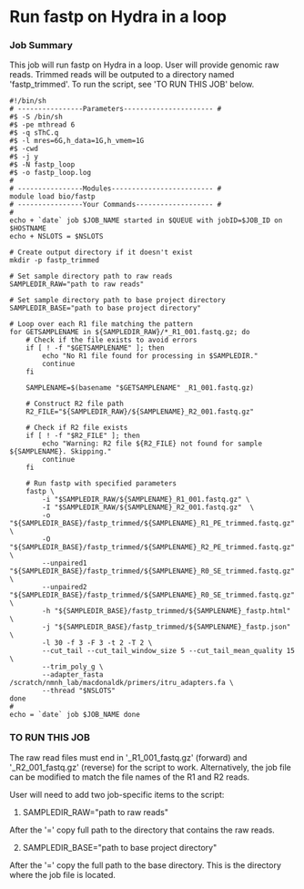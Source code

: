 # Run fastp on Hydra in a loop

### Job Summary

This job will run fastp on Hydra in a loop. User will provide genomic raw reads. Trimmed reads will be outputed to a directory named 'fastp_trimmed'. To run the script, see 'TO RUN THIS JOB' below.

```
#!/bin/sh
# ----------------Parameters---------------------- #
#$ -S /bin/sh
#$ -pe mthread 6
#$ -q sThC.q
#$ -l mres=6G,h_data=1G,h_vmem=1G
#$ -cwd
#$ -j y
#$ -N fastp_loop
#$ -o fastp_loop.log
#
# ----------------Modules------------------------- #
module load bio/fastp
# ----------------Your Commands------------------- #
#
echo + `date` job $JOB_NAME started in $QUEUE with jobID=$JOB_ID on $HOSTNAME
echo + NSLOTS = $NSLOTS

# Create output directory if it doesn't exist
mkdir -p fastp_trimmed

# Set sample directory path to raw reads
SAMPLEDIR_RAW="path to raw reads"

# Set sample directory path to base project directory
SAMPLEDIR_BASE="path to base project directory"

# Loop over each R1 file matching the pattern
for GETSAMPLENAME in ${SAMPLEDIR_RAW}/*_R1_001.fastq.gz; do
    # Check if the file exists to avoid errors
    if [ ! -f "$GETSAMPLENAME" ]; then
        echo "No R1 file found for processing in $SAMPLEDIR."
        continue
    fi

    SAMPLENAME=$(basename "$GETSAMPLENAME" _R1_001.fastq.gz)

    # Construct R2 file path
    R2_FILE="${SAMPLEDIR_RAW}/${SAMPLENAME}_R2_001.fastq.gz"

    # Check if R2 file exists
    if [ ! -f "$R2_FILE" ]; then
        echo "Warning: R2 file ${R2_FILE} not found for sample ${SAMPLENAME}. Skipping."
        continue
    fi

    # Run fastp with specified parameters
    fastp \
        -i "$SAMPLEDIR_RAW/${SAMPLENAME}_R1_001.fastq.gz" \
        -I "$SAMPLEDIR_RAW/${SAMPLENAME}_R2_001.fastq.gz"  \
        -o "${SAMPLEDIR_BASE}/fastp_trimmed/${SAMPLENAME}_R1_PE_trimmed.fastq.gz" \
        -O "${SAMPLEDIR_BASE}/fastp_trimmed/${SAMPLENAME}_R2_PE_trimmed.fastq.gz" \
        --unpaired1 "${SAMPLEDIR_BASE}/fastp_trimmed/${SAMPLENAME}_R0_SE_trimmed.fastq.gz" \
        --unpaired2 "${SAMPLEDIR_BASE}/fastp_trimmed/${SAMPLENAME}_R0_SE_trimmed.fastq.gz" \
        -h "${SAMPLEDIR_BASE}/fastp_trimmed/${SAMPLENAME}_fastp.html" \
        -j "${SAMPLEDIR_BASE}/fastp_trimmed/${SAMPLENAME}_fastp.json" \
        -l 30 -f 3 -F 3 -t 2 -T 2 \
        --cut_tail --cut_tail_window_size 5 --cut_tail_mean_quality 15 \
        --trim_poly_g \
        --adapter_fasta /scratch/nmnh_lab/macdonaldk/primers/itru_adapters.fa \
        --thread "$NSLOTS"
done
#
echo = `date` job $JOB_NAME done

```

### TO RUN THIS JOB

The raw read files must end in '_R1_001_fastq.gz' (forward) and '_R2_001_fastq.gz' (reverse) for the script to work. Alternatively, the job file can be modified to match the file names of the R1 and R2 reads.

User will need to add two job-specific items to the script:

1. SAMPLEDIR_RAW="path to raw reads"

After the '=' copy full path to the directory that contains the raw reads.

2. SAMPLEDIR_BASE="path to base project directory"

After the '=' copy the full path to the base directory. This is the directory where the job file is located.
